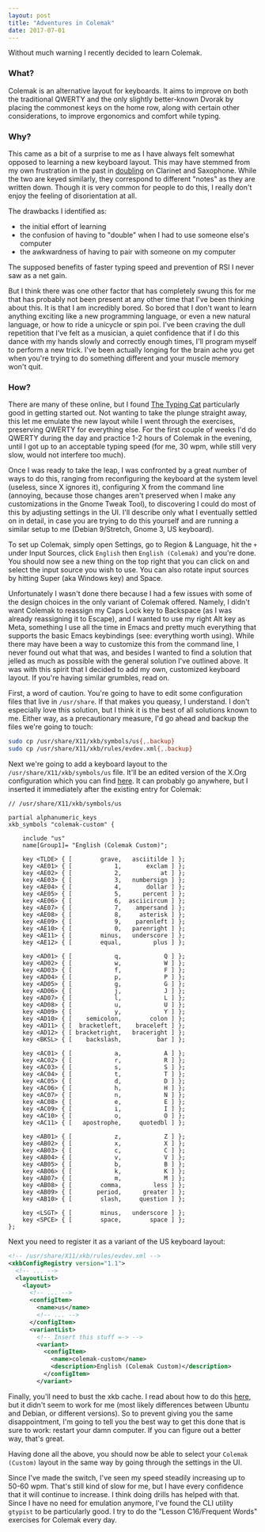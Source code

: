 ```yaml
---
layout: post
title: "Adventures in Colemak"
date: 2017-07-01
---
```


Without much warning I recently decided to learn Colemak.

### What?

Colemak is an alternative layout for keyboards. It aims to improve on
both the traditional QWERTY and the only slightly better-known Dvorak
by placing the commonest keys on the home row, along with certain
other considerations, to improve ergonomics and comfort while typing.

### Why?

This came as a bit of a surprise to me as I have always felt somewhat
opposed to learning a new keyboard layout. This may have stemmed from
my own frustration in the past
in [doubling](https://en.wikipedia.org/wiki/Woodwind_Doubler) on
Clarinet and Saxophone. While the two are keyed similarly, they
correspond to different "notes" as they are written down. Though it is
very common for people to do this, I really don't enjoy the feeling of
disorientation at all.

The drawbacks I identified as:

- the initial effort of learning
- the confusion of having to "double" when I had to use someone else's computer
- the awkwardness of having to pair with someone on my computer

The supposed benefits of faster typing speed and prevention of RSI I
never saw as a net gain.

But I think there was one other factor that has completely swung this
for me that has probably not been present at any other time that I've
been thinking about this. It is that I am incredibly bored. So bored
that I don't want to learn anything exciting like a new programming
language, or even a new natural language, or how to ride a unicycle or
spin poi. I've been craving the dull repetition that I've felt as a
musician, a quiet confidence that if I do this dance with my hands
slowly and correctly enough times, I'll program myself to perform a
new trick. I've been actually longing for the brain ache you get when
you're trying to do something different and your muscle memory won't
quit.

### How?

There are many of these online, but I
found [The Typing Cat](http://thetypingcat.com/) particularly good in
getting started out. Not wanting to take the plunge straight away,
this let me emulate the new layout while I went through the exercises,
preserving QWERTY for everything else. For the first couple of weeks
I'd do QWERTY during the day and practice 1-2 hours of Colemak in the
evening, until I got up to an acceptable typing speed (for me, 30 wpm,
while still very slow, would not interfere too much).

Once I was ready to take the leap, I was confronted by a great number
of ways to do this, ranging from reconfiguring the keyboard at the
system level (useless, since X ignores it), configuring X from the
command line (annoying, because those changes aren't preserved when I
make any customizations in the Gnome Tweak Tool), to discovering I
could do most of this by adjusting settings in the UI. I'll describe
only what I eventually settled on in detail, in case you are trying to
do this yourself and are running a similar setup to me (Debian
9/Stretch, Gnome 3, US keyboard).

To set up Colemak, simply open Settings, go to Region & Language, hit
the `+` under Input Sources, click `English` then `English (Colemak)`
and you're done. You should now see a new thing on the top right that
you can click on and select the input source you wish to use. You can
also rotate input sources by hitting Super (aka Windows key) and
Space.

Unfortunately I wasn't done there because I had a few issues with some
of the design choices in the only variant of Colemak offered. Namely,
I didn't want Colemak to reassign my Caps Lock key to Backspace (as I
was already reassigning it to Escape), and I wanted to use my right
Alt key as Meta, something I use all the time in Emacs and pretty much
everything that supports the basic Emacs keybindings (see: everything
worth using). While there may have been a way to customize this from
the command line, I never found out what that was, and besides I
wanted to find a solution that jelled as much as possible with the
general solution I've outlined above. It was with this spirit that I
decided to add my own, customized keyboard layout. If you're having
similar grumbles, read on.

First, a word of caution. You're going to have to edit some
configuration files that live in `/usr/share`. If that makes you
queasy, I understand. I don't especially love this solution, but I
think it is the best of all solutions known to me. Either way, as a
precautionary measure, I'd go ahead and backup the files we're going
to touch:

```sh
sudo cp /usr/share/X11/xkb/symbols/us{,.backup}
sudo cp /usr/share/X11/xkb/rules/evdev.xml{,.backup}
```

Next we're going to add a keyboard layout to the
`/usr/share/X11/xkb/symbols/us` file. It'll be an edited version of
the X.Org configuration which you can
find [here](https://colemak.com/pub/unix/colemak-1.0.tar.gz). It can
probably go anywhere, but I inserted it immediately after the existing
entry for Colemak:

```
// /usr/share/X11/xkb/symbols/us

partial alphanumeric_keys
xkb_symbols "colemak-custom" {

    include "us"
    name[Group1]= "English (Colemak Custom)";

    key <TLDE> { [        grave,   asciitilde ] };
    key <AE01> { [            1,       exclam ] };
    key <AE02> { [            2,           at ] };
    key <AE03> { [            3,   numbersign ] };
    key <AE04> { [            4,       dollar ] };
    key <AE05> { [            5,      percent ] };
    key <AE06> { [            6,  asciicircum ] };
    key <AE07> { [            7,    ampersand ] };
    key <AE08> { [            8,     asterisk ] };
    key <AE09> { [            9,    parenleft ] };
    key <AE10> { [            0,   parenright ] };
    key <AE11> { [        minus,   underscore ] };
    key <AE12> { [        equal,         plus ] };

    key <AD01> { [            q,            Q ] };
    key <AD02> { [            w,            W ] };
    key <AD03> { [            f,            F ] };
    key <AD04> { [            p,            P ] };
    key <AD05> { [            g,            G ] };
    key <AD06> { [            j,            J ] };
    key <AD07> { [            l,            L ] };
    key <AD08> { [            u,            U ] };
    key <AD09> { [            y,            Y ] };
    key <AD10> { [    semicolon,        colon ] };
    key <AD11> { [  bracketleft,    braceleft ] };
    key <AD12> { [ bracketright,   braceright ] };
    key <BKSL> { [    backslash,          bar ] };

    key <AC01> { [            a,            A ] };
    key <AC02> { [            r,            R ] };
    key <AC03> { [            s,            S ] };
    key <AC04> { [            t,            T ] };
    key <AC05> { [            d,            D ] };
    key <AC06> { [            h,            H ] };
    key <AC07> { [            n,            N ] };
    key <AC08> { [            e,            E ] };
    key <AC09> { [            i,            I ] };
    key <AC10> { [            o,            O ] };
    key <AC11> { [   apostrophe,     quotedbl ] };

    key <AB01> { [            z,            Z ] };
    key <AB02> { [            x,            X ] };
    key <AB03> { [            c,            C ] };
    key <AB04> { [            v,            V ] };
    key <AB05> { [            b,            B ] };
    key <AB06> { [            k,            K ] };
    key <AB07> { [            m,            M ] };
    key <AB08> { [        comma,         less ] };
    key <AB09> { [       period,      greater ] };
    key <AB10> { [        slash,     question ] };

    key <LSGT> { [        minus,   underscore ] };
    key <SPCE> { [        space,        space ] };
};
```

Next you need to register it as a variant of the US keyboard layout:

```xml
<!-- /usr/share/X11/xkb/rules/evdev.xml -->
<xkbConfigRegistry version="1.1">
  <!-- ... -->
  <layoutList>
    <layout>
      <!-- ... -->
      <configItem>
        <name>us</name>
        <!-- ... -->
      </configItem>
      <variantList>
        <!-- Insert this stuff =-> -->
        <variant>
          <configItem>
            <name>colemak-custom</name>
            <description>English (Colemak Custom)</description>
          </configItem>
        </variant>
```

Finally, you'll need to bust the xkb cache. I read about how to do
this
[here](https://askubuntu.com/questions/482678/how-to-add-a-new-keyboard-layout-custom-keyboard-layout-definition),
but it didn't seem to work for me (most likely differences between
Ubuntu and Debian, or different versions). So to prevent giving you
the same disappointment, I'm going to tell you the best way to get
this done that is sure to work: restart your damn computer. If you can
figure out a better way, that's great.

Having done all the above, you should now be able to select your
`Colemak (Custom)` layout in the same way by going through the
settings in the UI.

Since I've made the switch, I've seen my speed steadily increasing up
to 50-60 wpm. That's still kind of slow for me, but I have every
confidence that it will continue to increase. I think doing drills has
helped with that. Since I have no need for emulation anymore, I've
found the CLI utility `gtypist` to be particularly good. I try to do
the "Lesson C16/Frequent Words" exercises for Colemak every day.
